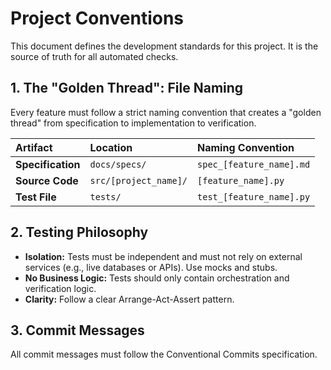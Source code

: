 # Project Conventions

This document defines the development standards for this project. It is the source of truth for all automated checks.

## 1. The "Golden Thread": File Naming
Every feature must follow a strict naming convention that creates a "golden thread" from specification to implementation to verification.

| Artifact | Location | Naming Convention |
| :--- | :--- | :--- |
| **Specification** | `docs/specs/` | `spec_[feature_name].md` |
| **Source Code**| `src/[project_name]/`| `[feature_name].py` |
| **Test File** | `tests/` | `test_[feature_name].py`|

## 2. Testing Philosophy
- **Isolation:** Tests must be independent and must not rely on external services (e.g., live databases or APIs). Use mocks and stubs.
- **No Business Logic:** Tests should only contain orchestration and verification logic.
- **Clarity:** Follow a clear Arrange-Act-Assert pattern.

## 3. Commit Messages
All commit messages must follow the Conventional Commits specification. 